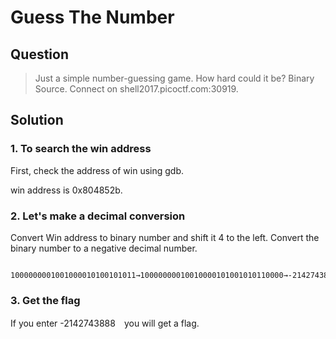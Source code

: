 # Guess The Number

## Question
  > Just a simple number-guessing game. How hard could it be? Binary Source. Connect on shell2017.picoctf.com:30919.
  
## Solution
### 1. To search the win address
First, check the address of win using gdb.

win address is 0x804852b.
  
### 2. Let's make a decimal conversion
  Convert Win address to binary number and shift it 4 to the left. Convert the binary number to a negative decimal number.
  
      1000000001001000010100101011→10000000010010000101001010110000→-2142743888
 
  
### 3. Get the flag

If you enter -2142743888　you will get a flag.
